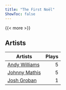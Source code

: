 ```yaml
---
title: "The First Noël"
ShowToc: false
---
```


{{< more >}}

## Artists
Artists | Plays 
----- | -----: 
[Andy Williams](/artists/andy-williams-16425) | 5
[Johnny Mathis](/artists/johnny-mathis-14581) | 5
[Josh Groban](/artists/josh-groban-58260) | 1

